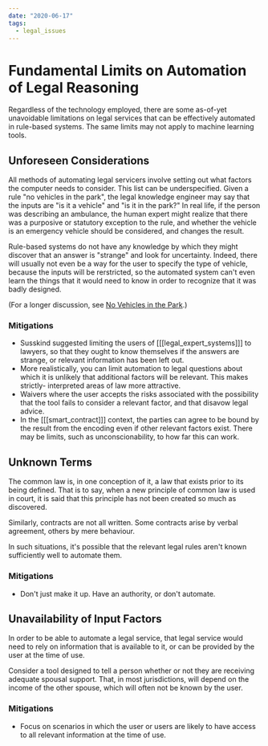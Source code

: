 ```yaml
---
date: "2020-06-17"
tags:
  - legal_issues
---
```


# Fundamental Limits on Automation of Legal Reasoning

Regardless of the technology employed, there are some as-of-yet
unavoidable limitations on legal services that can be effectively automated in
rule-based systems. The same limits may not apply to machine learning tools.

## Unforeseen Considerations
All methods of automating legal servicers involve setting out what factors the
computer needs to consider. This list can be underspecified. Given a rule "no
vehicles in the park", the legal knowledge engineer may say that the inputs are
"is it a vehicle" and "is it in the park?" In real life, if the person was
describing an ambulance, the human expert might realize that there was a
purposive or statutory exception to the rule, and whether the vehicle is an
emergency vehicle should be considered, and changes the result.

Rule-based systems do not have any knowledge by which they might discover that
an answer is "strange" and look for uncertainty. Indeed, there will usually not
even be a way for the user to specify the type of vehicle, because the inputs
will be rerstricted, so the automated system can't even learn the things that it
would need to know in order to recognize that it was badly designed.

(For a longer discussion, see [No Vehicles in the Park](https://digitalcommons.law.seattleu.edu/cgi/viewcontent.cgi?article=1623&context=sulr).)

### Mitigations
* Susskind suggested limiting the users of [[[legal_expert_systems]]] to lawyers, so that
  they ought to know themselves if the answers are strange, or relevant
  information has been left out.
* More realistically, you can limit automation to legal questions about which
  it is unlikely that additional factors will be relevant. This makes strictly-
  interpreted areas of law more attractive.
* Waivers where the user accepts the risks associated with the possibility that
  the tool fails to consider a relevant factor, and that disavow legal advice.
* In the [[[smart_contract]]] context, the parties can agree to be bound by the
  result from the encoding even if other relevant factors exist. There may be
  limits, such as unconscionability, to how far this can work.

## Unknown Terms
The common law is, in one conception of it, a law that exists prior to its being
defined. That is to say, when a new principle of common law is used in court,
it is said that this principle has not been created so much as discovered.

Similarly, contracts are not all written. Some contracts arise by verbal
agreement, others by mere behaviour.

In such situations, it's possible that the relevant legal rules aren't known
sufficiently well to automate them.

### Mitigations
* Don't just make it up. Have an authority, or don't automate.

## Unavailability of Input Factors
In order to be able to automate a legal service, that legal service would need
to rely on information that is available to it, or can be provided by the user
at the time of use.

Consider a tool designed to tell a person whether or not they are receiving
adequate spousal support. That, in most jurisdictions, will depend on the
income of the other spouse, which will often not be known by the user.

### Mitigations
* Focus on scenarios in which the user or users are likely to have access to
  all relevant information at the time of use.
